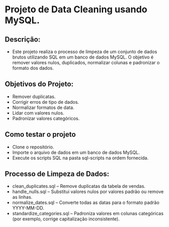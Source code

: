 # Projeto de Data Cleaning usando MySQL.

## Descrição:

- Este projeto realiza o processo de limpeza de um conjunto de dados brutos utilizando SQL em um banco de dados MySQL. O objetivo é remover valores nulos, duplicados, normalizar colunas e padronizar o formato dos dados.

## Objetivos do Projeto:

- Remover duplicatas.
- Corrigir erros de tipo de dados.
- Normalizar formatos de data.
- Lidar com valores nulos.
- Padronizar valores categóricos.

## Como testar o projeto

- Clone o repositório.
- Importe o arquivo de dados em um banco de dados MySQL.
- Execute os scripts SQL na pasta sql-scripts na ordem fornecida.

## Processo de Limpeza de Dados:

- clean_duplicates.sql – Remove duplicatas da tabela de vendas.
- handle_nulls.sql – Substitui valores nulos por valores padrão ou remove as linhas.
- normalize_dates.sql – Converte todas as datas para o formato padrão YYYY-MM-DD.
- standardize_categories.sql – Padroniza valores em colunas categóricas (por exemplo, corrige capitalização inconsistente).
